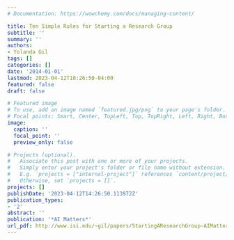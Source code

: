 ```yaml
---
# Documentation: https://wowchemy.com/docs/managing-content/

title: Ten Simple Rules for Starting a Research Group
subtitle: ''
summary: ''
authors:
- Yolanda Gil
tags: []
categories: []
date: '2014-01-01'
lastmod: 2023-04-12T10:26:50-04:00
featured: false
draft: false

# Featured image
# To use, add an image named `featured.jpg/png` to your page's folder.
# Focal points: Smart, Center, TopLeft, Top, TopRight, Left, Right, BottomLeft, Bottom, BottomRight.
image:
  caption: ''
  focal_point: ''
  preview_only: false

# Projects (optional).
#   Associate this post with one or more of your projects.
#   Simply enter your project's folder or file name without extension.
#   E.g. `projects = ["internal-project"]` references `content/project/deep-learning/index.md`.
#   Otherwise, set `projects = []`.
projects: []
publishDate: '2023-04-12T14:26:50.113972Z'
publication_types:
- '2'
abstract: ''
publication: '*AI Matters*'
url_pdf: http://www.isi.edu/~gil/papers/StartingAResearchGroup-AIMatters2014.pdf
---
```

